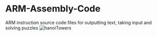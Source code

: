 # ARM-Assembly-Code
ARM instruction source code files for outputting text, taking input and solving puzzles
![hanoiTowers](http://i.imgur.com/o5eKWY3.png)
